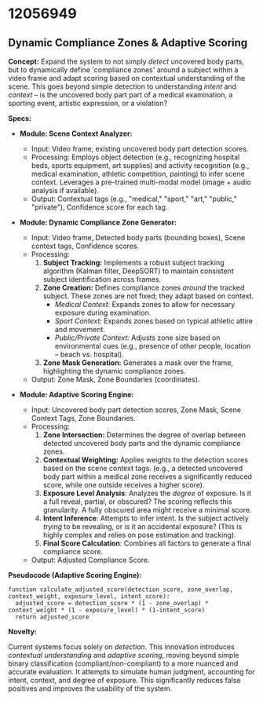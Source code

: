 # 12056949

## Dynamic Compliance Zones & Adaptive Scoring

**Concept:** Expand the system to not simply *detect* uncovered body parts, but to dynamically define 'compliance zones' around a subject within a video frame and adapt scoring based on contextual understanding of the scene. This goes beyond simple detection to understanding *intent* and *context* – is the uncovered body part part of a medical examination, a sporting event, artistic expression, or a violation?

**Specs:**

*   **Module: Scene Context Analyzer:**
    *   Input: Video frame, existing uncovered body part detection scores.
    *   Processing: Employs object detection (e.g., recognizing hospital beds, sports equipment, art supplies) and activity recognition (e.g., medical examination, athletic competition, painting) to infer scene context. Leverages a pre-trained multi-modal model (image + audio analysis if available).
    *   Output: Contextual tags (e.g., "medical," "sport," "art," "public," "private"), Confidence score for each tag.

*   **Module: Dynamic Compliance Zone Generator:**
    *   Input: Video frame, Detected body parts (bounding boxes), Scene context tags, Confidence scores.
    *   Processing:
        1.  **Subject Tracking:** Implements a robust subject tracking algorithm (Kalman filter, DeepSORT) to maintain consistent subject identification across frames.
        2.  **Zone Creation:** Defines compliance zones *around* the tracked subject. These zones are not fixed; they adapt based on context.
            *   *Medical Context:*  Expands zones to allow for necessary exposure during examination.
            *   *Sport Context:* Expands zones based on typical athletic attire and movement.
            *   *Public/Private Context:* Adjusts zone size based on environmental cues (e.g., presence of other people, location – beach vs. hospital).
        3.  **Zone Mask Generation:** Generates a mask over the frame, highlighting the dynamic compliance zones.
    *   Output: Zone Mask, Zone Boundaries (coordinates).

*   **Module: Adaptive Scoring Engine:**
    *   Input: Uncovered body part detection scores, Zone Mask, Scene Context Tags, Zone Boundaries.
    *   Processing:
        1.  **Zone Intersection:** Determines the degree of overlap between detected uncovered body parts and the dynamic compliance zones.
        2.  **Contextual Weighting:** Applies weights to the detection scores based on the scene context tags. (e.g., a detected uncovered body part within a medical zone receives a significantly reduced score, while one outside receives a higher score).
        3.  **Exposure Level Analysis**: Analyzes the *degree* of exposure.  Is it a full reveal, partial, or obscured? The scoring reflects this granularity.  A fully obscured area might receive a minimal score.
        4.  **Intent Inference**: Attempts to infer intent.  Is the subject actively *trying* to be revealing, or is it an accidental exposure? (This is highly complex and relies on pose estimation and tracking).
        5.  **Final Score Calculation**:  Combines all factors to generate a final compliance score.
    *   Output: Adjusted Compliance Score.

**Pseudocode (Adaptive Scoring Engine):**

```
function calculate_adjusted_score(detection_score, zone_overlap, context_weight, exposure_level, intent_score):
  adjusted_score = detection_score * (1 - zone_overlap) * context_weight * (1 - exposure_level) * (1-intent_score)
  return adjusted_score
```

**Novelty:**

Current systems focus solely on *detection*. This innovation introduces *contextual understanding* and *adaptive scoring*, moving beyond simple binary classification (compliant/non-compliant) to a more nuanced and accurate evaluation. It attempts to simulate human judgment, accounting for intent, context, and degree of exposure. This significantly reduces false positives and improves the usability of the system.